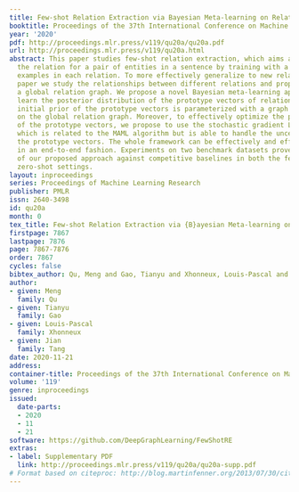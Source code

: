 ```yaml
---
title: Few-shot Relation Extraction via Bayesian Meta-learning on Relation Graphs
booktitle: Proceedings of the 37th International Conference on Machine Learning
year: '2020'
pdf: http://proceedings.mlr.press/v119/qu20a/qu20a.pdf
url: http://proceedings.mlr.press/v119/qu20a.html
abstract: This paper studies few-shot relation extraction, which aims at predicting
  the relation for a pair of entities in a sentence by training with a few labeled
  examples in each relation. To more effectively generalize to new relations, in this
  paper we study the relationships between different relations and propose to leverage
  a global relation graph. We propose a novel Bayesian meta-learning approach to effectively
  learn the posterior distribution of the prototype vectors of relations, where the
  initial prior of the prototype vectors is parameterized with a graph neural network
  on the global relation graph. Moreover, to effectively optimize the posterior distribution
  of the prototype vectors, we propose to use the stochastic gradient Langevin dynamics,
  which is related to the MAML algorithm but is able to handle the uncertainty of
  the prototype vectors. The whole framework can be effectively and efficiently optimized
  in an end-to-end fashion. Experiments on two benchmark datasets prove the effectiveness
  of our proposed approach against competitive baselines in both the few-shot and
  zero-shot settings.
layout: inproceedings
series: Proceedings of Machine Learning Research
publisher: PMLR
issn: 2640-3498
id: qu20a
month: 0
tex_title: Few-shot Relation Extraction via {B}ayesian Meta-learning on Relation Graphs
firstpage: 7867
lastpage: 7876
page: 7867-7876
order: 7867
cycles: false
bibtex_author: Qu, Meng and Gao, Tianyu and Xhonneux, Louis-Pascal and Tang, Jian
author:
- given: Meng
  family: Qu
- given: Tianyu
  family: Gao
- given: Louis-Pascal
  family: Xhonneux
- given: Jian
  family: Tang
date: 2020-11-21
address: 
container-title: Proceedings of the 37th International Conference on Machine Learning
volume: '119'
genre: inproceedings
issued:
  date-parts:
  - 2020
  - 11
  - 21
software: https://github.com/DeepGraphLearning/FewShotRE
extras:
- label: Supplementary PDF
  link: http://proceedings.mlr.press/v119/qu20a/qu20a-supp.pdf
# Format based on citeproc: http://blog.martinfenner.org/2013/07/30/citeproc-yaml-for-bibliographies/
---
```

